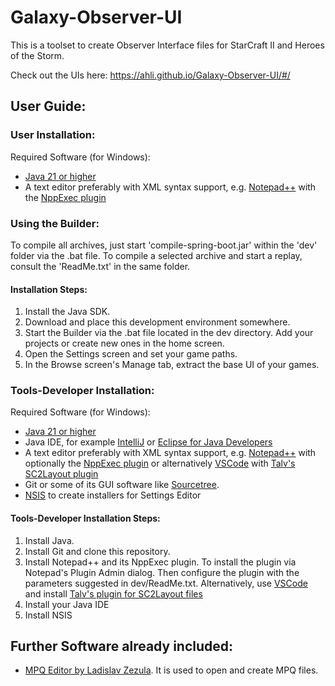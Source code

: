 # Galaxy-Observer-UI
This is a toolset to create Observer Interface files for StarCraft II and Heroes of the Storm.

Check out the UIs here: https://ahli.github.io/Galaxy-Observer-UI/#/

## User Guide:

### User Installation:
Required Software (for Windows):
* [Java 21 or higher](https://www.azul.com/downloads/?package=jdk#zulu)
* A text editor preferably with XML syntax support, e.g. [Notepad++](https://notepad-plus-plus.org/) with the [NppExec plugin](https://sourceforge.net/projects/npp-plugins/files/NppExec/)

### Using the Builder:
To compile all archives, just start 'compile-spring-boot.jar' within the 'dev' folder via the .bat file.
To compile a selected archive and start a replay, consult the 'ReadMe.txt' in the same folder.

#### Installation Steps:
1. Install the Java SDK.
2. Download and place this development environment somewhere.
3. Start the Builder via the .bat file located in the dev directory. Add your projects or create new ones in the home screen.
4. Open the Settings screen and set your game paths.
5. In the Browse screen's Manage tab, extract the base UI of your games.

### Tools-Developer Installation:
Required Software (for Windows):
* [Java 21 or higher](https://www.azul.com/downloads/?package=jdk#zulu)
* Java IDE, for example [IntelliJ](https://www.jetbrains.com/idea/download/#section=windows) or [Eclipse for Java Developers](https://www.eclipse.org/downloads/eclipse-packages/)
* A text editor preferably with XML syntax support, e.g. [Notepad++](https://notepad-plus-plus.org/) with optionally the [NppExec plugin](https://sourceforge.net/projects/npp-plugins/files/NppExec/) or alternatively [VSCode](https://code.visualstudio.com) with [Talv's SC2Layout plugin](https://github.com/Talv/sc2-layouts)
* Git or some of its GUI software like [Sourcetree](https://www.sourcetreeapp.com/).
* [NSIS](https://nsis.sourceforge.io/Main_Page) to create installers for Settings Editor

#### Tools-Developer Installation Steps:
1. Install Java.
2. Install Git and clone this repository.
3. Install Notepad++ and its NppExec plugin.
    To install the plugin via Notepad's Plugin Admin dialog. Then configure the plugin with the parameters suggested in dev/ReadMe.txt.
    Alternatively, use [VSCode](https://code.visualstudio.com) and install [Talv's plugin for SC2Layout files](https://github.com/Talv/sc2-layouts)
4. Install your Java IDE
5. Install NSIS

## Further Software already included:
* [MPQ Editor by Ladislav Zezula](http://www.zezula.net/en/mpq/download.html). It is used to open and create MPQ files.
